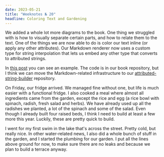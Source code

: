 ```yaml
---
date: 2023-05-21    
title: "Weeknotes № 20"
headline: Coloring Text and Gardening
---
```


We added a whole lot more diagrams to the book. One thing we struggled with is how to visually separate certain parts, and how to relate them to the text. One of the things we are now able to do is color our text inline (or apply any other attributes). Our Markdown renderer now uses a custom type for string interpolation that lets us embed any other type that converts to attributed strings.

In [this post](https://m.objc.io/@chris/110383108374505754) you can see an example. The code is in our book repository, but I think we can move the Markdown-related infrastructure to our [attributed-string-builder](https://github.com/objcio/attributed-string-builder) repository.

On Friday, our fridge arrived. We managed fine without one, but life is much easier with a functional fridge. I also cooked a meal where almost all ingredients came from the garden, except the rice and egg (a rice bowl with spinach, radish, fresh salad and herbs). We have already used up all the radishes we planted, a lot of the spinach and some of the salad. Even though I already built four raised beds, I think I need to build at least a few more this year. Luckily, these are pretty quick to build.

I went for my first swim in the lake that's across the street. Pretty cold, but really nice. In other water-related news, I also did a whole bunch of stuff in the garden, and I started the plumbing for our garden. I put all the lines above ground for now, to make sure there are no leaks and because we plan to build a terrace anyway.

